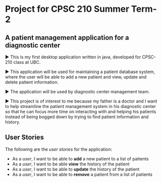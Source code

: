# Project for CPSC 210 Summer Term-2

## A patient management application for a diagnostic center

:arrow_forward: This is my first desktop application written in java, developed for CPSC-210 class at UBC.  

:arrow_forward: This application will be used for maintaining a patient database system, where the user will be able to 
add a new patient and view, update and delete patient information. 

:arrow_forward: The application will be used by diagnostic center management team. 

:arrow_forward: This project is of interest to me because my father is a doctor and I want to help streamline the patient 
management system in his diagnostic center so that he can focus more time on interacting with and helping his patients instead of 
being bogged down by trying to find patient information and history. 





## User Stories 

The following are the *user stories* for the application:

- As a *user*, I want to be able to **add** a new patient to a list of patients
- As a *user*, I want to be able **view** the history of the patient
- As a *user*, I want to be able to **update** the history of the patient
- As a *user*, I want to be able to **remove** a patient from a list of patients
